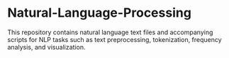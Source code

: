 # Natural-Language-Processing
This repository contains natural language text files and accompanying scripts for NLP tasks such as text preprocessing, tokenization, frequency analysis, and visualization.
